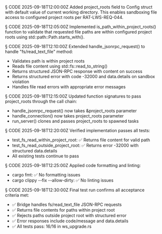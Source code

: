 § CODE 2025-09-18T12:00:00Z
Added project_roots field to Config struct with default value of current working directory.
This enables sandboxing file access to configured project roots per RAT-LWS-REQ-044.

§ CODE 2025-09-18T12:05:00Z
Implemented is_path_within_project_roots() function to validate that requested file paths
are within configured project roots using std::path::Path.starts_with().

§ CODE 2025-09-18T12:10:00Z
Extended handle_jsonrpc_request() to handle "fs/read_text_file" method:
- Validates path is within project roots
- Reads file content using std::fs::read_to_string()
- Returns structured JSON-RPC response with content on success
- Returns structured error with code -32000 and data.details on sandbox violation
- Handles file read errors with appropriate error messages

§ CODE 2025-09-18T12:15:00Z
Updated function signatures to pass project_roots through the call chain:
- handle_jsonrpc_request() now takes &project_roots parameter
- handle_connection() now takes project_roots parameter
- run_server() clones and passes project_roots to spawned tasks

§ CODE 2025-09-18T12:20:00Z
Verified implementation passes all tests:
- test_fs_read_within_project_root: ✅ Returns file content for valid path
- test_fs_read_outside_project_root: ✅ Returns error -32000 with structured data.details
- All existing tests continue to pass

§ CODE 2025-09-18T12:25:00Z
Applied code formatting and linting:
- cargo fmt: ✅ No formatting issues
- cargo clippy --fix --allow-dirty: ✅ No linting issues

§ CODE 2025-09-18T12:30:00Z
Final test run confirms all acceptance criteria met:
- ✅ Bridge handles fs/read_text_file JSON-RPC requests
- ✅ Returns file contents for paths within project root
- ✅ Rejects paths outside project root with structured error
- ✅ Error responses include code/message and data.details
- ✅ All tests pass: 16/16 in ws_upgrade.rs